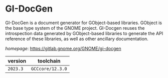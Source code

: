 # GI-DocGen

GI-DocGen is a document generator for GObject-based libraries. GObject is the base type system of the GNOME project. GI-Docgen reuses the introspection data generated by GObject-based libraries to generate the API reference of these libraries, as well as other ancillary documentation.

*homepage*: <https://gitlab.gnome.org/GNOME/gi-docgen>

version | toolchain
--------|----------
``2023.3`` | ``GCCcore/12.3.0``
